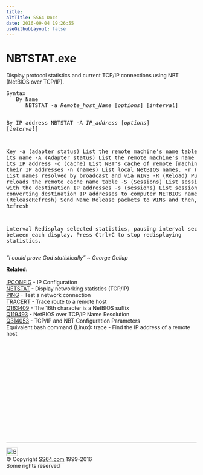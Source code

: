 ```yaml
---
title:
altTitle: SS64 Docs
date: 2016-09-04 19:26:55
useGithubLayout: false
---
```

<!-- #BeginLibraryItem "/Library/head_nt.lbi" --><!-- #EndLibraryItem --><h1>NBTSTAT.exe</h1> 
<p>Display protocol statistics and current TCP/IP connections using 
NBT (NetBIOS over TCP/IP). </p>
<pre>Syntax
   By Name
      NBTSTAT -a <i>Remote_host_Name</i> [<i>options</i>] [<i>interval</i>] 

   By IP address
      NBTSTAT -A <i>IP_address</i> [<i>options</i>] [<i>interval</i>]

Key
  -a   (adapter status) List the remote machine's name table given its name
  -A   (Adapter status) List the remote machine's name table given its IP address
  -c   (cache)          List NBT's cache of remote [machine] names
                        and their IP addresses
  -n   (names)          List local NetBIOS names.
  -r   (resolved)       List names resolved by broadcast and via WINS
  -R   (Reload)         Purge and reloads the remote cache name table
  -S   (Sessions)       List sessions table with the destination IP addresses
  -s   (sessions)       List sessions table converting destination IP
                        addresses to computer NETBIOS names.
  -RR  (ReleaseRefresh) Send Name Release packets to WINS and then, starts Refresh

  interval              Redisplay selected statistics, pausing interval seconds
                        between each display. Press Ctrl+C to stop redisplaying
                        statistics.</pre>
<p class="quote"><i>“I could prove God statistically” ~ George Gallup </i></p>
<p><b>Related:</b><br>
<a href="ipconfig.html"><br>
IPCONFIG</a> - IP Configuration<br>
<a href="netstat.html">NETSTAT</a> - Display networking statistics (TCP/IP) 
<br>
<a href="ping.html">PING</a> - Test a network connection<br>
<a href="tracert.html">TRACERT</a> - Trace route to a remote host<br>
<a href="https://support.microsoft.com/kb/163409">Q163409</a> - The 16th character 
is a NetBIOS suffix<br>
<a href="https://support.microsoft.com/kb/119493">Q119493</a> - NetBIOS over 
TCP/IP Name Resolution <br>
<a href="https://support.microsoft.com/kb/314053">Q314053</a> - TCP/IP and 
NBT Configuration Parameters<br>
Equivalent bash command (Linux): trace - Find the IP address of a remote host</p><!-- #BeginLibraryItem "/Library/foot_nt.lbi" --><p>
<!-- windows300 -->
<ins class="adsbygoogle" style="display:inline-block;width:300px;height:250px" data-ad-client="ca-pub-6140977852749469" data-ad-slot="7649547908"></ins>
<script>
(adsbygoogle = window.adsbygoogle || []).push({});
</script></p>
<hr>
<div id="bl" class="footer"><a href="nbtstat.html#"><img src="../images/top.png" width="30" height="22" alt="Back to the Top"></a></div>
<div id="br" class="footer, tagline">© Copyright <a href="http://ss64.com/">SS64.com</a> 1999-2016<br>
Some rights reserved</div><!-- #EndLibraryItem -->

